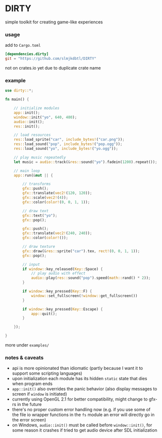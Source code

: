 # DIRTY
simple toolkit for creating game-like experiences

### usage
add to `Cargo.toml`
```toml
[dependencies.dirty]
git = "https://github.com/slmjkdbtl/DIRTY"
```
not on crates.io yet due to duplicate crate name

### example
```rust
use dirty::*;

fn main() {

	// initialize modules
	app::init();
	window::init("yo", 640, 480);
	audio::init();
	res::init();

	// load resources
	res::load_sprite("car", include_bytes!("car.png"));
	res::load_sound("pop", include_bytes!("pop.ogg"));
	res::load_sound("yo", include_bytes!("yo.ogg"));

	// play music repeatedly
	let music = audio::track(&res::sound("yo").fadein(1200).repeat());

	// main loop
	app::run(&mut || {

		// transforms
		gfx::push();
		gfx::translate(vec2!(120, 120));
		gfx::scale(vec2!(4));
		gfx::color(color!(0, 0, 1, 1));

		// draw text
		gfx::text("yo");
		gfx::pop();

		gfx::push();
		gfx::translate(vec2!(240, 240));
		gfx::color(color!());

		// draw texture
		gfx::draw(&res::sprite("car").tex, rect!(0, 0, 1, 1));
		gfx::pop();

		// input
		if window::key_released(Key::Space) {
			// play audio with effect
			audio::play(res::sound("pop").speed(math::rand() * 2));
		}

		if window::key_pressed(Key::F) {
			window::set_fullscreen(!window::get_fullscreen())
		}

		if window::key_pressed(Key::Escape) {
			app::quit();
		}

	});

}
```
more under `examples/`

### notes & caveats

- api is more opinionated than idiomatic (partly because I want it to support some scripting languages)
- upon initialization each module has its hidden `static` state that dies when program ends
- `app::init()` also overrides the panic behavior (also display messages to screen if `window` is initiated)
- currently using OpenGL 2.1 for better compatibility, might change to gfx-rs in the future
- there's no proper custom error handling now (e.g. if you use some of the file io wrapper functions in the `fs` module an error will directly go in the error screen)
- on Windows, `audio::init()` must be called before `window::init()`, for some reason it crashes if tried to get audio device after SDL initialization


